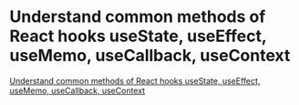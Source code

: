 # Understand common methods of React hooks useState, useEffect, useMemo, useCallback, useContext
[Understand common methods of React hooks useState, useEffect, useMemo, useCallback, useContext](https://aiwithcloud.com/2022/09/19/understand_common_methods_of_react_hooks_usestate_useeffect_usememo_usecallback_usecontext/)